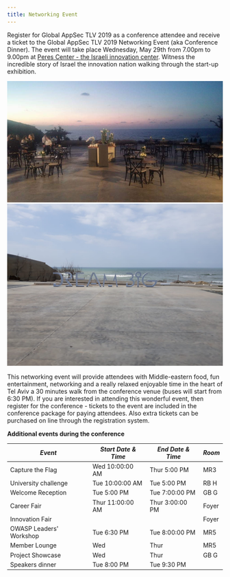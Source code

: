 ```yaml
---
title: Networking Event
---
```


Register for Global AppSec TLV 2019 as a conference attendee and receive a ticket to the Global AppSec TLV 2019 Networking Event (aka Conference Dinner). The event will take place Wednesday, May 29th from 7.00pm to 9.00pm at [Peres Center - the Israeli innovation center](https://www.peres-center.org/en/).
Witness the incredible story of Israel the innovation nation walking through the start-up exhibition.

![alt text](../assets/images/networking-event/peres_center1.jpg "Peres Center - the Israeli innovation center")
![alt text](../assets/images/networking-event/peres_center2.jpg "Peres Center - the Israeli innovation center")

This networking event will provide attendees with Middle-eastern food, fun entertainment, networking and a really relaxed enjoyable time in the heart of Tel Aviv a 30 minutes walk from the conference venue (buses will start from 6:30 PM).
If you are interested in attending this wonderful event, then register for the conference - tickets to the event are included in the conference package for paying attendees. Also extra tickets can be purchased on line through the registration system.

__Additional events during the conference__

<table>
  <thead>
    <tr>
      <th><em>Event</em></th>
      <th><em>Start Date & Time</em></th>
      <th><em>End Date & Time</em></th>
      <th><em>Room</em></th>
    </tr>
  </thead>
  <tbody>
    <tr>
      <td>Capture the Flag</td>
      <td>Wed 10:00:00 AM</td>
      <td>Thur 5:00 PM</td>
      <td>MR3</td>
    </tr>
    <tr>
      <td>University challenge</td>
      <td>Tue 10:00:00 AM</td>
      <td>Tue 5:00 PM</td>
      <td>RB H</td>
    </tr>
    <tr>
      <td>Welcome Reception</td>
      <td>Tue 5:00 PM</td>
      <td>Tue 7:00:00 PM</td>
      <td>GB G</td>
    </tr>
    <tr>
      <td>Career Fair</td>
      <td>Thur 11:00:00 AM</td>
      <td>Thur 3:00:00 PM</td>
      <td>Foyer</td>
    </tr>
    <tr>
      <td>Innovation Fair</td>
      <td></td>
      <td></td>
      <td>Foyer</td>
    </tr>
    <tr>
      <td>OWASP Leaders' Workshop</td>
      <td>Tue 6:30 PM</td>
      <td>Tue 8:00:00 PM</td>
      <td>MR5</td>
    </tr>
    <tr>
      <td>Member Lounge</td>
      <td>Wed</td>
      <td>Thur</td>
      <td>MR5</td>
    </tr>
    <tr>
      <td>Project Showcase</td>
      <td>Wed</td>
      <td>Thur</td>
      <td>GB G</td>
    </tr>
    <tr>
      <td>Speakers dinner</td>
      <td>Tue 8:00 PM</td>
      <td>Tue 9:30 PM</td>
      <td></td>
    </tr>
  </tbody>
</table>
